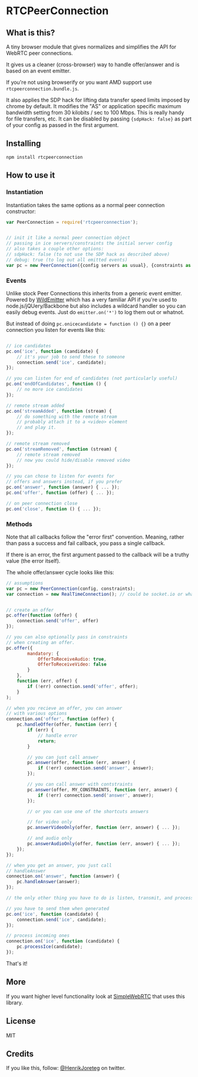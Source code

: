 # RTCPeerConnection


## What is this?

A tiny browser module that gives normalizes and simplifies the API for WebRTC peer connections.

It gives us a cleaner (cross-browser) way to handle offer/answer and is based on an event emitter.

If you're not using browserify or you want AMD support use `rtcpeerconnection.bundle.js`.

It also applies the SDP hack for lifting data transfer speed limits imposed by chrome by default. It modifies the "AS" or application specific maximum bandwidth setting from 30 kilobits / sec to 100 Mbps. This is really handy for file transfers, etc. It can be disabled by passing `{sdpHack: false}` as part of your config as passed in the first argument. 

## Installing

```
npm install rtcpeerconnection
```

## How to use it


### Instantiation

Instantiation takes the same options as a normal peer connection constructor:

```js
var PeerConnection = require('rtcpeerconnection');


// init it like a normal peer connection object
// passing in ice servers/constraints the initial server config
// also takes a couple other options:
// sdpHack: false (to not use the SDP hack as described above)
// debug: true (to log out all emitted events)
var pc = new PeerConnection({config servers as usual}, {constraints as to regular PC});
```


### Events


Unlike stock Peer Connections this inherits from a generic event emitter. Powered by [WildEmitter](http://github.com/henrikjoreteg/wildemitter) which has a very familiar API if you're used to node.js/jQUery/Backbone but also includes a wildcard handler so you can easily debug events. Just do `emitter.on('*')` to log them out or whatnot.

But instead of doing `pc.onicecandidate = function () {}` on a peer connection you listen for events like this:


```js

// ice candidates
pc.on('ice', function (candidate) {
    // it's your job to send these to someone
    connection.send('ice', candidate);
});

// you can listen for end of candidates (not particularly useful)
pc.on('endOfCandidates', function () {
    // no more ice candidates
});

// remote stream added
pc.on('streamAdded', function (stream) {
    // do something with the remote stream
    // probably attach it to a <video> element
    // and play it.
});

// remote stream removed
pc.on('streamRemoved', function (stream) {
    // remote stream removed
    // now you could hide/disable removed video
});

// you can chose to listen for events for 
// offers and answers instead, if you prefer 
pc.on('answer', function (answer) { ... });
pc.on('offer', function (offer) { ... });

// on peer connection close
pc.on('close', function () { ... });
```


### Methods

Note that all callbacks follow the "error first" convention. Meaning, rather than pass a success and fail callback, you pass a single callback.

If there is an error, the first argument passed to the callback will be a truthy value (the error itself).

The whole offer/answer cycle looks like this:

```js
// assumptions
var pc = new PeerConnection(config, constraints);
var connection = new RealTimeConnection(); // could be socket.io or whatever


// create an offer
pc.offer(function (offer) {
    connection.send('offer', offer)
});

// you can also optionally pass in constraints
// when creating an offer.
pc.offer({
        mandatory: {
            OfferToReceiveAudio: true,
            OfferToReceiveVideo: false
        }
    }, 
    function (err, offer) {
        if (!err) connection.send('offer', offer);
    }
);

// when you recieve an offer, you can answer
// with various options
connection.on('offer', function (offer) {
    pc.handleOffer(offer, function (err) {
        if (err) {
            // handle error
            return;
        }

        // you can just call answer
        pc.answer(offer, function (err, answer) {
            if (!err) connection.send('answer', answer);
        });

        // you can call answer with contstraints
        pc.answer(offer, MY_CONSTRAINTS, function (err, answer) {
            if (!err) connection.send('answer', answer);
        });    

        // or you can use one of the shortcuts answers

        // for video only
        pc.answerVideoOnly(offer, function (err, answer) { ... });

        // and audio only
        pc.answerAudioOnly(offer, function (err, answer) { ... });
    }); 
});

// when you get an answer, you just call
// handleAnswer
connection.on('answer', function (answer) {
    pc.handleAnswer(answer);
});

// the only other thing you have to do is listen, transmit, and process ice candidates

// you have to send them when generated
pc.on('ice', function (candidate) {
    connection.send('ice', candidate);
});

// process incoming ones
connection.on('ice', function (candidate) {
    pc.processIce(candidate);
});
```


That's it!


## More

If you want higher level functionality look at [SimpleWebRTC](http://simplewebrtc.com) that uses this library.


## License

MIT

## Credits

If you like this, follow: [@HenrikJoreteg](http://twitter.com/henrikjoreteg) on twitter.

